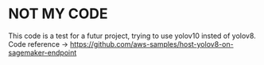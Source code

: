 # NOT MY CODE

This code is a test for a futur project, trying to use yolov10 insted of yolov8. Code reference -> https://github.com/aws-samples/host-yolov8-on-sagemaker-endpoint